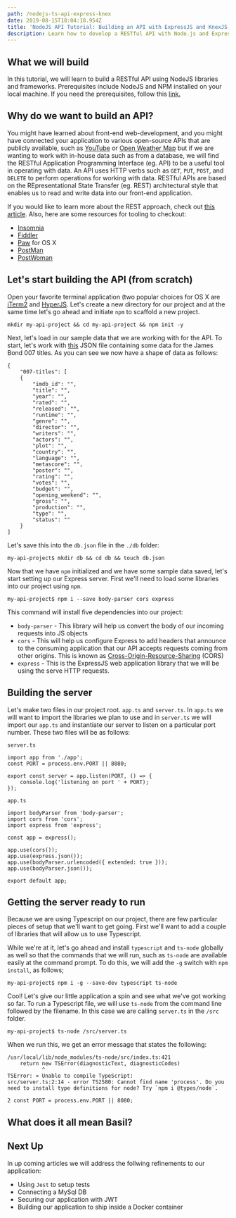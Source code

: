 ```yaml
---
path: /nodejs-ts-api-express-knex
date: 2019-08-15T18:04:18.954Z
title: 'NodeJS API Tutorial: Building an API with ExpressJS and KnexJS'
description: Learn how to develop a RESTful API with Node.js and Express
---
```

## What we will build

In this tutorial, we will learn to build a RESTful API using NodeJS libraries and frameworks. Prerequisites include NodeJS and NPM installed on your local machine. If you need the prerequisites, follow this [link.](https://nodejs.org/en/download/)

## Why do we want to build an API?

You might have learned about front-end web-development, and you might have connected your application to various open-source APIs that are publicly available, such as [YouTube](https://developers.google.com/youtube/v3) or [Open Weather Map](https://openweathermap.org/api) but if we are wanting to work with in-house data such as from a database, we will find the RESTful Application Programming Interface (eg. API) to be a useful tool in operating with data. An API uses HTTP verbs such as `GET`, `PUT`, `POST`, and `DELETE` to perform operations for working with data. RESTful APIs are based on the REpresentational State Transfer (eg. REST) architectural style that enables us to read and write data into our front-end application.

If you would like to learn more about the REST approach, check out [this article](https://martinfowler.com/articles/richardsonMaturityModel.html). Also, here are some resources for tooling to checkout:

* [Insomnia](https://insomnia.rest/)
* [Fiddler](https://www.telerik.com/fiddler)
* [Paw](https://paw.cloud/) for OS X
* [PostMan](https://www.postman.com/)
* [PostWoman](https://postwoman.io/)

## Let's start building the API (from scratch)

Open your favorite terminal application (two popular choices for OS X are [iTerm2](https://iterm2.com/) and [HyperJS](https://hyper.is/). Let's create a new directory for our project and at the same time let's go ahead and initiate `npm` to scaffold a new project.

```
mkdir my-api-project && cd my-api-project && npm init -y
```

Next, let's load in our sample data that we are working with for the  API. To start, let's work with [this](https://github.com/desertsofcacti/bondflix/blob/master/data.json) JSON file containing some data for the James Bond 007 titles. As you can see we now have a shape of data as follows:

```
{
    "007-titles": [
    {
        "imdb_id": "",
        "title": "",
        "year": "",
        "rated": "",
        "released": "",
        "runtime": "",
        "genre": "",
        "director": "",
        "writers": "",
        "actors": "",
        "plot": "",
        "country": "",
        "language": "",
        "metascore": "",
        "poster": "",
        "rating": "",
        "votes": "",
        "budget": "",
        "opening_weekend": "",
        "gross": "",
        "production": "",
        "type": "",
        "status": ""
    }
]
```

Let's save this into the `db.json` file in the `./db` folder:

```
my-api-project$ mkdir db && cd db && touch db.json
```

Now that we have `npm` initialized and we have some sample data saved, let's start setting up our Express server. First we'll need to load some libraries into our project using `npm`.

```
my-api-project$ npm i --save body-parser cors express
```

This command will install five dependencies into our project:

* `body-parser` - This library will help us convert the body of our incoming requests into JS objects
* `cors` - This will help us configure Express to add headers that announce to the consuming application that our API accepts requests coming from other origins. This is known as [Cross-Origin-Resource-Sharing](https://developer.mozilla.org/en-US/docs/Web/HTTP/CORS) (CORS)
* `express` - This is the ExpressJS web application library that we will be using the serve HTTP requests.

## Building the server

Let's make two files in our project root. `app.ts` and `server.ts`. In `app.ts` we will want to import the libraries we plan to use and in `server.ts` we will import our `app.ts` and instantiate our server to listen on a particular port number. These two files will be as follows:

`server.ts`

```
import app from './app';
const PORT = process.env.PORT || 8080;

export const server = app.listen(PORT, () => {
    console.log('listening on port ' + PORT);
});
```

`app.ts`

```
import bodyParser from 'body-parser';
import cors from 'cors';
import express from 'express';

const app = express();

app.use(cors());
app.use(express.json());
app.use(bodyParser.urlencoded({ extended: true }));
app.use(bodyParser.json());

export default app;
```

## Getting the server ready to run

Because we are using Typescript on our project, there are few particular pieces of setup that we'll want to get going. First we'll want to add a couple of libraries that will allow us to use Typescript.

While we're at it, let's go ahead and install `typescript` and `ts-node` globally as well so that the commands that we will run, such as `ts-node` are available easily at the command prompt. To do this, we will add the `-g` switch with `npm install`, as follows;

```
my-api-project$ npm i -g --save-dev typescript ts-node
```

Cool! Let's give our little application a spin and see what we've got working so far. To run a Typescript file, we will use `ts-node` from the command line followed by the filename. In this case we are calling `server.ts` in the `/src` folder.

```
my-api-project$ ts-node /src/server.ts
```

When we run this, we get an error message that states the following:

```
/usr/local/lib/node_modules/ts-node/src/index.ts:421
    return new TSError(diagnosticText, diagnosticCodes)
           ^
TSError: ⨯ Unable to compile TypeScript:
src/server.ts:2:14 - error TS2580: Cannot find name 'process'. Do you need to install type definitions for node? Try `npm i @types/node`.

2 const PORT = process.env.PORT || 8080;
```

## What does it all mean Basil?



## Next Up

In up coming articles we will address the follwing refinements to our application:

* Using `Jest` to setup tests
* Connecting a MySql DB
* Securing our application with JWT
* Building our application to ship inside a Docker container
